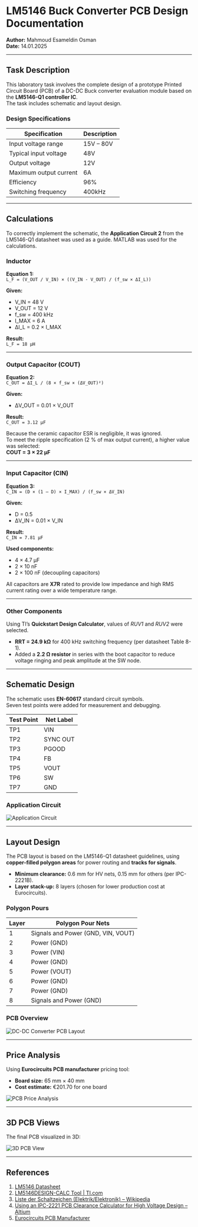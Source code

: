 # LM5146 Buck Converter PCB Design Documentation   
**Author:** Mahmoud Esameldin Osman  
**Date:** 14.01.2025  

---

## Task Description

This laboratory task involves the complete design of a prototype Printed Circuit Board (PCB) of a DC-DC Buck converter evaluation module based on the **LM5146-Q1 controller IC**.  
The task includes schematic and layout design.  

### Design Specifications

| Specification | Description |
|----------------|-------------|
| Input voltage range | 15V – 80V |
| Typical input voltage | 48V |
| Output voltage | 12V |
| Maximum output current | 6A |
| Efficiency | 96% |
| Switching frequency | 400kHz |

---

## Calculations

To correctly implement the schematic, the **Application Circuit 2** from the LM5146-Q1 datasheet was used as a guide. MATLAB was used for the calculations.

### Inductor

**Equation 1:**  
`L_F = (V_OUT / V_IN) × ((V_IN - V_OUT) / (f_sw × ΔI_L))`

**Given:**
- V_IN = 48 V  
- V_OUT = 12 V  
- f_sw = 400 kHz  
- I_MAX = 6 A  
- ΔI_L = 0.2 × I_MAX  

**Result:**  
`L_F = 18 µH`

---

### Output Capacitor (COUT)

**Equation 2:**  
`C_OUT = ΔI_L / (8 × f_sw × (ΔV_OUT)²)`

**Given:**  
- ΔV_OUT = 0.01 × V_OUT  

**Result:**  
`C_OUT = 3.12 µF`

Because the ceramic capacitor ESR is negligible, it was ignored.  
To meet the ripple specification (2 % of max output current), a higher value was selected:  
**COUT = 3 × 22 µF**

---

### Input Capacitor (CIN)

**Equation 3:**  
`C_IN = (D × (1 – D) × I_MAX) / (f_sw × ΔV_IN)`

**Given:**  
- D = 0.5  
- ΔV_IN = 0.01 × V_IN  

**Result:**  
`C_IN = 7.81 µF`

**Used components:**  
- 4 × 4.7 µF  
- 2 × 10 nF  
- 2 × 100 nF (decoupling capacitors)  

All capacitors are **X7R** rated to provide low impedance and high RMS current rating over a wide temperature range.

---

### Other Components

Using TI’s **Quickstart Design Calculator**, values of *RUV1* and *RUV2* were selected.  

- **RRT = 24.9 kΩ** for 400 kHz switching frequency (per datasheet Table 8-1).  
- Added a **2.2 Ω resistor** in series with the boot capacitor to reduce voltage ringing and peak amplitude at the SW node.

---

## Schematic Design

The schematic uses **EN-60617** standard circuit symbols.  
Seven test points were added for measurement and debugging.

| Test Point | Net Label |
|-------------|------------|
| TP1 | VIN |
| TP2 | SYNC OUT |
| TP3 | PGOOD |
| TP4 | FB |
| TP5 | VOUT |
| TP6 | SW |
| TP7 | GND |

### Application Circuit
![Application Circuit](images/app_circuit.jpg)

---

## Layout Design

The PCB layout is based on the LM5146-Q1 datasheet guidelines, using **copper-filled polygon areas** for power routing and **tracks for signals**.

- **Minimum clearance:** 0.6 mm for HV nets, 0.15 mm for others (per IPC-2221B).  
- **Layer stack-up:** 8 layers (chosen for lower production cost at Eurocircuits).

### Polygon Pours

| Layer | Polygon Pour Nets |
|--------|------------------|
| 1 | Signals and Power (GND, VIN, VOUT) |
| 2 | Power (GND) |
| 3 | Power (VIN) |
| 4 | Power (GND) |
| 5 | Power (VOUT) |
| 6 | Power (GND) |
| 7 | Power (GND) |
| 8 | Signals and Power (GND) |

### PCB Overview
![DC-DC Converter PCB Layout](images/dcdc_conv.jpeg)

---

## Price Analysis

Using **Eurocircuits PCB manufacturer** pricing tool:  
- **Board size:** 65 mm × 40 mm  
- **Cost estimate:** €201.70 for one board  

![PCB Price Analysis](images/pcbprice.jpeg)

---

## 3D PCB Views

The final PCB visualized in 3D:

![3D PCB View](images/converter_3dview.png)

---

## References

1. [LM5146 Datasheet](https://www.ti.com/lit/ds/symlink/lm5146.pdf)  
2. [LM5146DESIGN-CALC Tool | TI.com](https://www.ti.com/tool/LM5146DESIGN-CALC)  
3. [Liste der Schaltzeichen (Elektrik/Elektronik) – Wikipedia](https://de.wikipedia.org/wiki/Liste_der_Schaltzeichen_(Elektrik/Elektronik))  
4. [Using an IPC-2221 PCB Clearance Calculator for High Voltage Design – Altium](https://resources.altium.com/p/using-an-ipc-2221-calculator-for-high-voltage-design)  
5. [Eurocircuits PCB Manufacturer](https://www.eurocircuits.com)  
